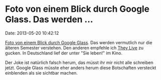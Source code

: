 Foto von einem Blick durch Google Glass. Das werden \...
========================================================

Date: 2013-05-20 10:42:12

[Foto von einem Blick durch Google
Glass](https://twitter.com/jzellis/status/335460563469627392/photo/1/large).
Das werden vermutlich nur die älteren Semester verstehen. Den anderen
empfehle ich [They Live](http://www.imdb.com/title/tt0096256/) zu
gucken. In Deutschland lief der unter \"Sie leben!\" im Kino.

Der Joke ist natürlich falsch herum, das müsst ihr mir nicht alle
schreiben jetzt. Google Glass müsste eher anders herum diese Botschaften
versteckt einblenden als sie sichtbar machen.
